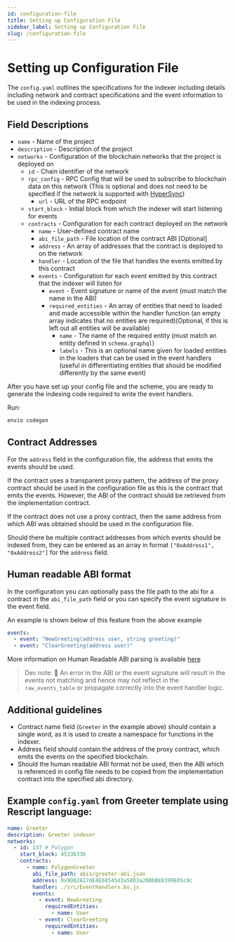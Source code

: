 ```yaml
---
id: configuration-file
title: Setting up Configuration File
sidebar_label: Setting up Configuration File
slug: /configuration-file
---
```


# Setting up Configuration File

The `config.yaml` outlines the specifications for the indexer including details including network and contract specifications and the event information to be used in the indexing process.

## Field Descriptions

- `name` - Name of the project
- `description` - Description of the project
- `networks` - Configuration of the blockchain networks that the project is deployed on
  - `id` - Chain identifier of the network
  - `rpc_config` - RPC Config that will be used to subscribe to blockchain data on this network (This is optional and does not need to be specified if the network is supported with [HyperSync](./hypersync.md))
    - `url` - URL of the RPC endpoint
  - `start_block` - Initial block from which the indexer will start listening for events
  - `contracts` - Configuration for each contract deployed on the network
    - `name` - User-defined contract name
    - `abi_file_path` - File location of the contract ABI [Optional]
    - `address` - An array of addresses that the contract is deployed to on the network
    - `handler` - Location of the file that handles the events emitted by this contract
    - `events` - Configuration for each event emitted by this contract that the indexer will listen for
      - `event` - Event signature or name of the event (must match the name in the ABI)
      - `required_entities` - An array of entities that need to loaded and made accessible within the handler function (an empty array indicates that no entities are required)(Optional, if this is left out all entities will be available)
        - `name` - The name of the required entity (must match an entity defined in `schema.graphql`)
        - `labels` - This is an optional name given for loaded entities in the loaders that can be used in the event handlers (useful in differentiating entities that should be modified differently by the same event)

After you have set up your config file and the scheme, you are ready to generate the indexing code required to write the event handlers.

Run:

```bash
envio codegen
```

## Contract Addresses

For the `address` field in the configuration file, the address that emits the events should be used.

If the contract uses a transparent proxy pattern, the address of the proxy contract should be used in the configuration file as this is the contract that emits the events.
However, the ABI of the contract should be retrieved from the implementation contract.

If the contract does not use a proxy contract, then the same address from which ABI was obtained should be used in the configuration file.

Should there be multiple contract addresses from which events should be indexed from, they can be entered as an array in format `["0xAddress1", "0xAddress2"]` for the `address` field.

## Human readable ABI format

In the configuration you can optionally pass the file path to the abi for a contract in the `abi_file_path` field or you can specify the event signature in the event field.

An example is shown below of this feature from the above example

```yaml
events:
  - event: "NewGreeting(address user, string greeting)"            
  - event: "ClearGreeting(address user)"    
```

More information on Human Readable ABI parsing is available [here](https://docs.rs/ethers-core/latest/ethers_core/abi/struct.AbiParser.html)

> Dev note: 📢 An error in the ABI or the event signature will result in the events not matching and hence may not reflect in the `raw_events_table` or propagate correctly into the event handler logic.

## Additional guidelines

- Contract name field (`Greeter` in the example above) should contain a single word, as it is used to create a namespace for functions in the indexer.
- Address field should contain the address of the proxy contract, which emits the events on the specified blockchain.
- Should the human readable ABI format not be used, then the ABI which is referenced in config file needs to be copied from the implementation contract into the specified abi directory.

## Example `config.yaml` from Greeter template using Rescript language:

```yaml
name: Greeter
description: Greeter indexer
networks:
  - id: 137 # Polygon
    start_block: 45336336
    contracts:
      - name: PolygonGreeter
        abi_file_path: abis/greeter-abi.json
        address: 0x9D02A17dE4E68545d3a58D3a20BbBE0399E05c9c
        handler: ./src/EventHandlers.bs.js
        events:
          - event: NewGreeting
            requiredEntities:
              - name: User
          - event: ClearGreeting
            requiredEntities:
              - name: User
```

